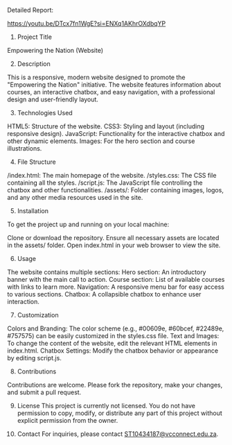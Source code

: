 Detailed Report:

https://youtu.be/DTcx7fn1WgE?si=ENXq1AKhrOXdbqYP

1. Project Title

Empowering the Nation (Website)

2. Description

This is a responsive, modern website designed to promote the "Empowering the Nation" initiative. The website features information about courses, an interactive chatbox, and easy navigation, with a professional design and user-friendly layout.

3. Technologies Used

HTML5: Structure of the website.
CSS3: Styling and layout (including responsive design).
JavaScript: Functionality for the interactive chatbox and other dynamic elements.
Images: For the hero section and course illustrations.

4. File Structure

/index.html: The main homepage of the website.
/styles.css: The CSS file containing all the styles.
/script.js: The JavaScript file controlling the chatbox and other functionalities.
/assets/: Folder containing images, logos, and any other media resources used in the site.

5. Installation

To get the project up and running on your local machine:

Clone or download the repository.
Ensure all necessary assets are located in the assets/ folder.
Open index.html in your web browser to view the site.

6. Usage

The website contains multiple sections:
Hero section: An introductory banner with the main call to action.
Course section: List of available courses with links to learn more.
Navigation: A responsive menu bar for easy access to various sections.
Chatbox: A collapsible chatbox to enhance user interaction.

7. Customization

Colors and Branding: The color scheme (e.g., #00609e, #60bcef, #22489e, #757575) can be easily customized in the styles.css file.
Text and Images: To change the content of the website, edit the relevant HTML elements in index.html.
Chatbox Settings: Modify the chatbox behavior or appearance by editing script.js.

8. Contributions

Contributions are welcome. Please fork the repository, make your changes, and submit a pull request.

9. License
This project is currently not licensed. You do not have permission to copy, modify, or distribute any part of this project without explicit permission from the owner.

10. Contact
For inquiries, please contact ST10434187@vcconnect.edu.za.
